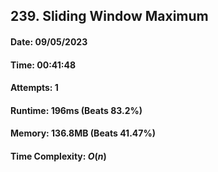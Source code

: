 ## 239. Sliding Window Maximum

#### Date: 09/05/2023

#### Time: 00:41:48

#### Attempts: 1

#### Runtime: 196ms (Beats 83.2%)

#### Memory: 136.8MB (Beats 41.47%)

#### Time Complexity: $O(n)$